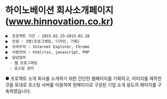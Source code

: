 # 하이노베이션 회사소개페이지 (www.hinnovation.co.kr)

```
●  프로젝트 기간 : 2015.02.15~2015.02.28
●  인원 : 3명(프로그래밍, 디자인, 기획)
●  브라우저 : Internet Explorer, Chrome
●  사용언어 : html/css, javascript, PHP
●  담당업무
  - 웹 프로그래밍
  - 호스팅 관리
```

●  프로젝트 소개 
  회사를 소개하기 위한 간단한 웹페이지를 기획하고, 이미지를 제작한 것을 토대로 호스팅 서버를 이용하여 원페이지로 구성된 기업 소개 용도의 페이지를 구축하였습니다.

